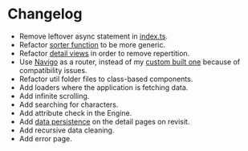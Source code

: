 # Changelog

* Remove leftover async statement in [index.ts](../client/src/ts/index.ts).
* Refactor [sorter function](../client/src/ts/sorters/sortByObjectKey.ts) to be more generic.
* Refactor [detail views](../client/src/ts/components/Generic/DetailView.ts) in order to remove repertition.
* Use [Navigo](https://github.com/krasimir/navigo) as a router, instead of my [custom built one](../client/src/ts/utils/Router.ts) because of compatibility issues.
* Refactor util folder files to class-based components.
* Add loaders where the application is fetching data.
* Add infinite scrolling.
* Add searching for characters.
* Add attribute check in the Engine.
* Add [data persistence](../client/src/ts/utils/LocalStorageService.ts) on the detail pages on revisit.
* Add recursive data cleaning.
* Add error page.